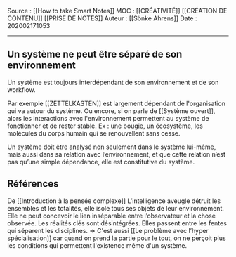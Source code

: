 Source : [[How to take Smart Notes]]
MOC : [[CRÉATIVITÉ]] [[CRÉATION DE CONTENU]] [[PRISE DE NOTES]]
Auteur : [[Sönke Ahrens]]
Date : 202002171053
***

## Un système ne peut être séparé de son environnement
Un système est toujours interdépendant de son environnement et de son workflow.

Par exemple [[ZETTELKASTEN]] est largement dépendant de l'organisation qui va autour du système. 
Ou encore, si on parle de [[Système ouvert]], alors les interactions avec l'environnement permettent au système de fonctionner et de rester stable.
Ex : une bougie, un écosystème, les molécules du corps humain qui se renouvellent sans cesse.

Un système doit être analysé non seulement dans le système lui-même, mais aussi dans sa relation avec l’environnement, et que cette relation n’est pas qu’une simple dépendance, elle est constitutive du système.


## Références

De [[Introduction à la pensée complexe]]
L’intelligence aveugle détruit les ensembles et les totalités, elle isole tous ses objets de leur environnement. Elle ne peut concevoir le lien inséparable entre l’observateur et la chose observée. Les réalités clés sont désintégrées. Elles passent entre les fentes qui séparent les disciplines.
=> C'est aussi [[Le problème avec l’hyper spécialisation]] car quand on prend la partie pour le tout, on ne perçoit plus les conditions qui permettent l'existence même d'un système.

